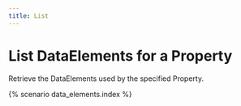 ```yaml
---
title: List
---
```


# List DataElements for a Property

Retrieve the DataElements used by the specified Property.

{% scenario data_elements.index %}
